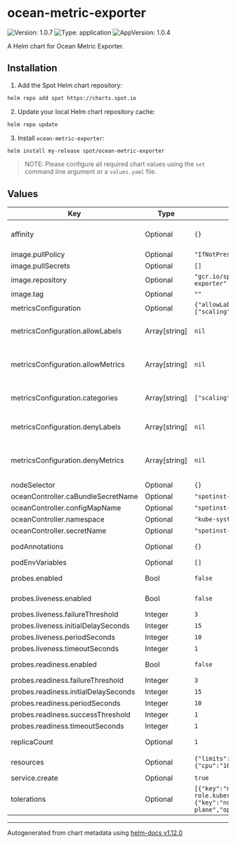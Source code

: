# ocean-metric-exporter

![Version: 1.0.7](https://img.shields.io/badge/Version-1.0.7-informational?style=flat-square) ![Type: application](https://img.shields.io/badge/Type-application-informational?style=flat-square) ![AppVersion: 1.0.4](https://img.shields.io/badge/AppVersion-1.0.4-informational?style=flat-square)

A Helm chart for Ocean Metric Exporter.

## Installation

1. Add the Spot Helm chart repository:

```sh
helm repo add spot https://charts.spot.io
```

2. Update your local Helm chart repository cache:

```sh
helm repo update
```

3. Install `ocean-metric-exporter`:

```sh
helm install my-release spot/ocean-metric-exporter
```

> NOTE: Please configure all required chart values using the `set` command line argument or a `values.yaml` file.

## Values

| Key | Type | Default | Description |
|-----|------|---------|-------------|
| affinity | Optional | `{}` | Pod scheduling preferences. Ref: https://kubernetes.io/docs/concepts/configuration/assign-pod-node/#affinity-and-anti-affinity |
| image.pullPolicy | Optional | `"IfNotPresent"` | Image pull policy. |
| image.pullSecrets | Optional | `[]` | Image pull secrets. |
| image.repository | Optional | `"gcr.io/spotinst-artifacts/spot-ocean-metric-exporter"` | Image repository. |
| image.tag | Optional | `""` | Image tag. Defaults to `.Chart.AppVersion`. |
| metricsConfiguration | Optional | `{"allowLabels":null,"allowMetrics":null,"categories":["scaling"],"denyLabels":null,"denyMetrics":null}` | Exporter Metrics Configurations |
| metricsConfiguration.allowLabels | Array[string] | `nil` | List of Labels to allow - if empty will get everything. Shouldn't be used with `denyLabels`. Possible values can be found here: https://docs.spot.io/ocean/tools-and-integrations/prometheus/scrape?id=labels |
| metricsConfiguration.allowMetrics | Array[string] | `nil` | List of Metrics to allow - if empty will get everything. Shouldn't be used with `denyMetrics`. Possible values can be found here: https://docs.spot.io/ocean/tools-and-integrations/prometheus/scrape?id=metrics |
| metricsConfiguration.categories | Array[string] | `["scaling"]` | List of Categories to enable - if empty will get no metrics. Additional possible values can be found here: https://docs.spot.io/ocean/tools-and-integrations/prometheus/scrape?id=categories |
| metricsConfiguration.denyLabels | Array[string] | `nil` | List of Labels to deny - if empty will get everything. Shouldn't be used with `allowLabels`. Possible values can be found here: https://docs.spot.io/ocean/tools-and-integrations/prometheus/scrape?id=labels |
| metricsConfiguration.denyMetrics | Array[string] | `nil` | List of Metrics to deny - if empty will get everything. Shouldn't be used with `allowMetrics`. Possible values can be found here: https://docs.spot.io/ocean/tools-and-integrations/prometheus/scrape?id=metrics |
| nodeSelector | Optional | `{}` | Node selector. |
| oceanController.caBundleSecretName | Optional | `"spotinst-kubernetes-cluster-controller-ca-bundle"` | Secret name of CA bundle. |
| oceanController.configMapName | Optional | `"spotinst-kubernetes-cluster-controller-config"` | ConfigMap name. |
| oceanController.namespace | Optional | `"kube-system"` | Namespace where components should be installed. |
| oceanController.secretName | Optional | `"spotinst-kubernetes-cluster-controller"` | Secret name. |
| podAnnotations | Optional | `{}` | Pod annotations. Ref: https://kubernetes.io/docs/concepts/overview/working-with-objects/annotations/ |
| podEnvVariables | Optional | `[]` | Additional environment variables for the exporter container. |
| probes.enabled | Bool | `false` | Whether to include both liveness and readiness probe, this option will ignore the nested enabled booleans. |
| probes.liveness.enabled | Bool | `false` | Whether to include liveness probe, this will be ignored if probes.enabled was set to true. |
| probes.liveness.failureThreshold | Integer | `3` | Liveness probe failure threshold. |
| probes.liveness.initialDelaySeconds | Integer | `15` | Liveness probe initial delay. |
| probes.liveness.periodSeconds | Integer | `10` | Liveness probe period. |
| probes.liveness.timeoutSeconds | Integer | `1` | Liveness probe timeout. |
| probes.readiness.enabled | Bool | `false` | Whether to include readiness probe, this will be ignored if probes.enabled was set to true. |
| probes.readiness.failureThreshold | Integer | `3` | Readiness probe failure threshold. |
| probes.readiness.initialDelaySeconds | Integer | `15` | Readiness probe initial delay. |
| probes.readiness.periodSeconds | Integer | `10` | Readiness probe period. |
| probes.readiness.successThreshold | Integer | `1` | Readiness probe success threshold. |
| probes.readiness.timeoutSeconds | Integer | `1` | Readiness probe timeout. |
| replicaCount | Optional | `1` | Replicas. Ref: https://kubernetes.io/docs/concepts/workloads/controllers/deployment/#replicas |
| resources | Optional | `{"limits":{"cpu":"500m","memory":"500Mi"},"requests":{"cpu":"100m","memory":"50Mi"}}` | Resource requests and limits. Ref: http://kubernetes.io/docs/user-guide/compute-resources/ |
| service.create | Optional | `true` | Controls whether a service should be created. |
| tolerations | Optional | `[{"key":"node-role.kubernetes.io/master","operator":"Exists"},{"key":"node-role.kubernetes.io/control-plane","operator":"Exists"}]` | Tolerations for nodes that have taints on them. Ref: https://kubernetes.io/docs/concepts/configuration/taint-and-toleration/ |

----------------------------------------------
Autogenerated from chart metadata using [helm-docs v1.12.0](https://github.com/norwoodj/helm-docs/releases/v1.12.0)
